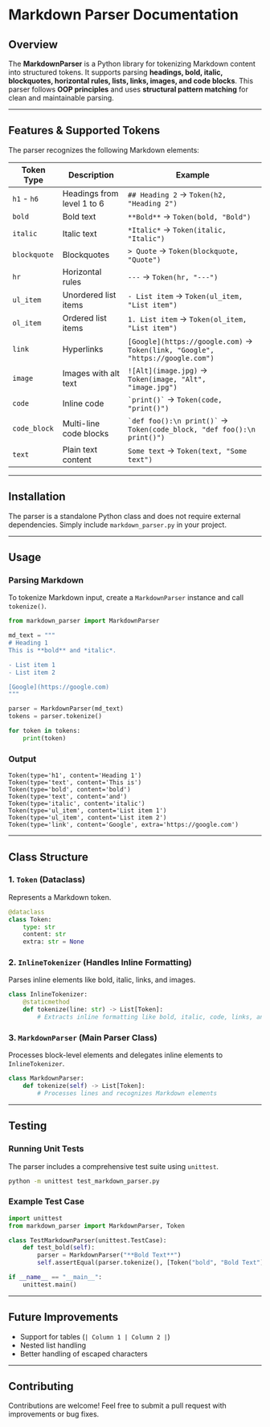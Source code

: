 # Markdown Parser Documentation

## Overview
The **MarkdownParser** is a Python library for tokenizing Markdown content into structured tokens. It supports parsing **headings, bold, italic, blockquotes, horizontal rules, lists, links, images, and code blocks**. This parser follows **OOP principles** and uses **structural pattern matching** for clean and maintainable parsing.

---

## Features & Supported Tokens
The parser recognizes the following Markdown elements:

| Token Type  | Description | Example |
|------------|-------------|---------|
| `h1` - `h6` | Headings from level 1 to 6 | `## Heading 2` → `Token(h2, "Heading 2")` |
| `bold` | Bold text | `**Bold**` → `Token(bold, "Bold")` |
| `italic` | Italic text | `*Italic*` → `Token(italic, "Italic")` |
| `blockquote` | Blockquotes | `> Quote` → `Token(blockquote, "Quote")` |
| `hr` | Horizontal rules | `---` → `Token(hr, "---")` |
| `ul_item` | Unordered list items | `- List item` → `Token(ul_item, "List item")` |
| `ol_item` | Ordered list items | `1. List item` → `Token(ol_item, "List item")` |
| `link` | Hyperlinks | `[Google](https://google.com)` → `Token(link, "Google", "https://google.com")` |
| `image` | Images with alt text | `![Alt](image.jpg)` → `Token(image, "Alt", "image.jpg")` |
| `code` | Inline code | `` `print()` `` → `Token(code, "print()")` |
| `code_block` | Multi-line code blocks | ``` `def foo():\n print()` ``` → `Token(code_block, "def foo():\n print()")` |
| `text` | Plain text content | `Some text` → `Token(text, "Some text")` |

---

## Installation
The parser is a standalone Python class and does not require external dependencies. Simply include `markdown_parser.py` in your project.

---

## Usage
### **Parsing Markdown**
To tokenize Markdown input, create a `MarkdownParser` instance and call `tokenize()`.

```python
from markdown_parser import MarkdownParser

md_text = """
# Heading 1
This is **bold** and *italic*.

- List item 1
- List item 2

[Google](https://google.com)
"""

parser = MarkdownParser(md_text)
tokens = parser.tokenize()

for token in tokens:
    print(token)
```

### **Output**
```
Token(type='h1', content='Heading 1')
Token(type='text', content='This is')
Token(type='bold', content='bold')
Token(type='text', content='and')
Token(type='italic', content='italic')
Token(type='ul_item', content='List item 1')
Token(type='ul_item', content='List item 2')
Token(type='link', content='Google', extra='https://google.com')
```

---

## **Class Structure**

### **1. `Token` (Dataclass)**
Represents a Markdown token.
```python
@dataclass
class Token:
    type: str
    content: str
    extra: str = None
```

### **2. `InlineTokenizer` (Handles Inline Formatting)**
Parses inline elements like bold, italic, links, and images.
```python
class InlineTokenizer:
    @staticmethod
    def tokenize(line: str) -> List[Token]:
        # Extracts inline formatting like bold, italic, code, links, and images
```

### **3. `MarkdownParser` (Main Parser Class)**
Processes block-level elements and delegates inline elements to `InlineTokenizer`.
```python
class MarkdownParser:
    def tokenize(self) -> List[Token]:
        # Processes lines and recognizes Markdown elements
```

---

## **Testing**
### **Running Unit Tests**
The parser includes a comprehensive test suite using `unittest`.

```bash
python -m unittest test_markdown_parser.py
```

### **Example Test Case**
```python
import unittest
from markdown_parser import MarkdownParser, Token

class TestMarkdownParser(unittest.TestCase):
    def test_bold(self):
        parser = MarkdownParser("**Bold Text**")
        self.assertEqual(parser.tokenize(), [Token("bold", "Bold Text")])

if __name__ == "__main__":
    unittest.main()
```

---

## **Future Improvements**
- Support for tables (`| Column 1 | Column 2 |`)
- Nested list handling
- Better handling of escaped characters

---

## **Contributing**
Contributions are welcome! Feel free to submit a pull request with improvements or bug fixes.
